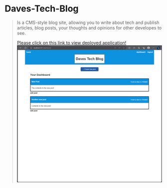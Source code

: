 # Daves-Tech-Blog
>Is a  CMS-style blog site, allowing you to write about tech and publish articles, blog posts, your thoughts and opinions for other 
developes to see.
>
>[Please click on this link to view deployed application!](https://ggdave.github.io/Daves-Tech-Blog)
>![picture.][def]

[def]: ./images/techblog.png
>